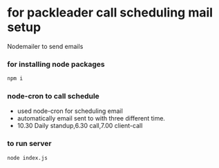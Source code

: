 # for packleader call scheduling mail setup

Nodemailer to send emails

### for installing node packages

```bash
npm i
```

### node-cron to call schedule

- used node-cron for scheduling email
- automatically email sent to with three different time.
- 10.30 Daily standup,6.30 call,7.00 client-call

### to run server

```bash
node index.js
```
